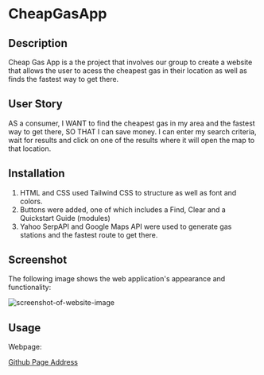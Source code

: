 # CheapGasApp

## Description

Cheap Gas App is a the project that involves our group to create a website that allows the user to acess the cheapest gas in their location
as well as finds the fastest way to get there.

## User Story

AS a consumer, I WANT to find the cheapest gas in my area and the fastest way to get there, SO THAT I can save money.  I can enter my search criteria, wait for results and click on one of the results where it will open the map to that location.


## Installation
1. HTML and CSS used Tailwind CSS to structure as well as font and colors.
2. Buttons were added, one of which includes a Find, Clear and  a Quickstart Guide (modules)
3. Yahoo SerpAPI and Google Maps API were used to generate gas stations and the fastest route to get there.

## Screenshot

The following image shows the web application's appearance and functionality:

![screenshot-of-website-image](./Screenshot%202023-01-18%20at%208.33.42%20PM.png)


## Usage

Webpage:

 [Github Page Address](https://github.com/Team-Code-Luchadores/CheapGasApp)

